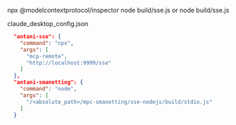 npx @modelcontextprotocol/inspector node build/sse.js
or
node build/sse.js

claude_desktop_config.json

```json
  "antani-sse": {
    "command": "npx",
    "args": [
      "mcp-remote",
      "http://localhost:9999/sse"
    ]
  },
  "antani-smanetting": {
    "command": "node",
    "args": [
      "/<absolute_path>/mpc-smanetting/sse-nodejs/build/stdio.js"
    ]
  }
```

